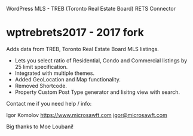 WordPress MLS - TREB (Toronto Real Estate Board) RETS Connector

wptrebrets2017 - 2017 fork
==========

Adds data from TREB, Toronto Real Estate Board MLS listings.

- Lets you select ratio of Residential, Condo and Commercial listings by 25 limit specification.
- Integrated with multiple themes.
- Added GeoLocation and Map functionality.
- Removed Shortcode.
- Property Custom Post Type generator and lisitng view with search.


Contact me if you need help / info:

Igor Komolov
https://www.microsawft.com
igor@microsawft.com


Big thanks to Moe Loubani!
